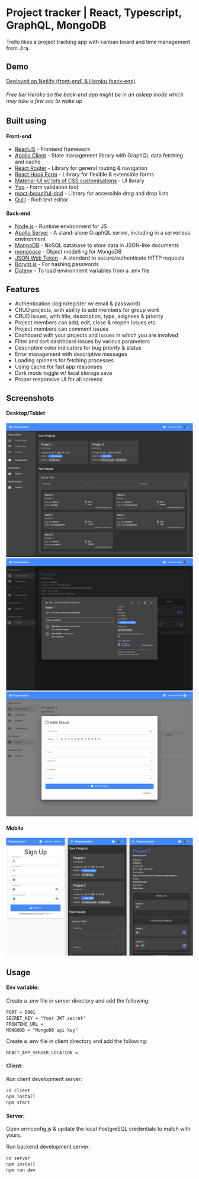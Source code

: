 # Project tracker | React, Typescript, GraphQL, MongoDB

Trello likes a project tracking app with kanban board and time management from Jira.

## Demo

[Deployed on Netlify (front-end) & Heroku (back-end)](https://kubahrom-project-tracker.netlify.app/)

###### Free tier Heroku so the back-end app might be in an asleep mode which may take a few sec to wake up

## Built using

#### Front-end

- [ReactJS](https://reactjs.org/) - Frontend framework
- [Apollo Client](https://www.apollographql.com/) - State management library with GraphQL data fetching and cache
- [React Router](https://reactrouter.com/) - Library for general routing & navigation
- [React Hook Form](https://react-hook-form.com/) - Library for flexible & extensible forms
- [Material-UI w/ lots of CSS customisations](https://material-ui.com/) - UI library
- [Yup](https://github.com/jquense/yup) - Form validation tool
- [react-beautiful-dnd](https://github.com/atlassian/react-beautiful-dnd) - Library for accessible drag and drop lists
- [Quill](https://quilljs.com/) - Rich text editor

#### Back-end

- [Node.js](https://nodejs.org/en/) - Runtime environment for JS
- [Apollo Server](https://www.apollographql.com/) - A stand-alone GraphQL server, including in a serverless environment
- [MongoDB](https://www.mongodb.com/) - NoSQL database to store data in JSON-like documents
- [mongoose](https://mongoosejs.com/) - Object modelling for MongoDB
- [JSON Web Token](https://jwt.io/) - A standard to secure/authenticate HTTP requests
- [Bcrypt.js](https://www.npmjs.com/package/bcryptjs) - For hashing passwords
- [Dotenv](https://www.npmjs.com/package/dotenv) - To load environment variables from a .env file

## Features

- Authentication (login/register w/ email & password)
- CRUD projects, with ability to add members for group work
- CRUD issues, with title, description, type, asignees & priority
- Project members can add, edit, close & reopen issues etc.
- Project members can comment issues
- Dashboard with your projects and issues in which you are involved
- Filter and sort dashboard issues by various parameters
- Descriptive color indicators for bug priority & status
- Error management with descriptive messages
- Loading spinners for fetching processes
- Using cache for fast app responses
- Dark mode toggle w/ local storage save
- Proper responsive UI for all screens

## Screenshots

#### Desktop/Tablet

![Desktop-1](https://github.com/kubahrom/project-tracker/blob/main/screenshots/desktop-1.png)
![Desktop-2](https://github.com/kubahrom/project-tracker/blob/main/screenshots/desktop-2.png)
![Desktop-3](https://github.com/kubahrom/project-tracker/blob/main/screenshots/desktop-3.png)

#### Mobile

![Mobile-1](https://github.com/kubahrom/project-tracker/blob/main/screenshots/mobile-1.png)

## Usage

#### Env variable:

Create a .env file in server directory and add the following:

```
PORT = 5001
SECRET_KEY = "Your JWT secret"
FRONTEND_URL =
MONGODB = "MongoDB api key"
```

Create a .env file in client directory and add the following:

```
REACT_APP_SERVER_LOCATION =
```

#### Client:

Run client development server:

```
cd client
npm install
npm start
```

#### Server:

Open ormconfig.js & update the local PostgreSQL credentials to match with yours.

Run backend development server:

```
cd server
npm install
npm run dev
```
